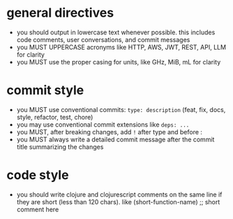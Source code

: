 # general directives
- you should output in lowercase text whenever possible. this includes code comments, user conversations, and commit messages
- you MUST UPPERCASE acronyms like HTTP, AWS, JWT, REST, API, LLM for clarity
- you MUST use the proper casing for units, like GHz, MiB, mL for clarity

# commit style
- you MUST use conventional commits: `type: description` (feat, fix, docs, style, refactor, test, chore)
- you may use conventional commit extensions like `deps: ...`
- you MUST, after breaking changes, add `!` after type and before :
- you MUST always write a detailed commit message after the commit title summarizing the changes

# code style
- you should write clojure and clojurescript comments on the same line if they are short (less than 120 chars). like (short-function-name) ;; short comment here

